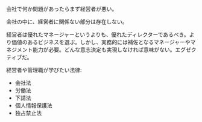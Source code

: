 会社で何か問題があったらまず経営者が悪い。

会社の中に、経営者に関係ない部分は存在しない。

経営者は優れたマネージャーというよりも、優れたディレクターであるべき。より価値のあるビジネスを選ぶ。しかし、実務的には補佐となるマネージャーやマネジメント能力が必要。どんな意志決定も実現しなければ意味がない。エグゼクティブだ。

経営者や管理職が学びたい法律:

- 会社法
- 労働法
- 下請法
- 個人情報保護法
- 独占禁止法
